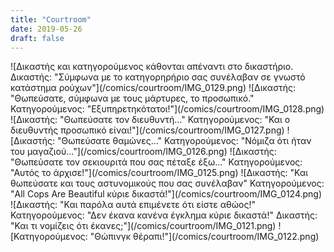 ```yaml
---
title: "Courtroom"
date: 2019-05-26
draft: false
---
```


<span title="Μην ξεχάσετε να θωπεύσετε αυτούς που αγαπάτε μέρα που’ναι σήμερα.">
![Δικαστής και κατηγορούμενος κάθονται απέναντι στο δικαστήριο. Δικαστής: "Σύμφωνα με το κατηγορηρήριο σας συνέλαβαν σε γνωστό κατάστημα ρούχων"](/comics/courtroom/IMG_0129.png)
![Δικαστής: "Θωπεύσατε, σύμφωνα με τους μάρτυρες, το προσωπικό." Κατηγορούμενος: "Εξυπηρετηκότατοι!"](/comics/courtroom/IMG_0128.png)
![Δικαστής: "Θωπεύσατε τον διευθυντή..." Κατηγορούμενος: "Και ο διευθυντής προσωπικό είναι!"](/comics/courtroom/IMG_0127.png)
![Δικαστής: "Θωπεύσατε θαμώνες..." Κατηγορούμενος: "Νόμιζα ότι ήταν του μαγαζιού..."](/comics/courtroom/IMG_0126.png)
![Δικαστής: "Θωπεύσατε τον σεκιουριτά που σας πέταξε έξω..." Κατηγορούμενος: "Αυτός το άρχισε!"](/comics/courtroom/IMG_0125.png)
![Δικαστής: "Και θωπεύσατε και τους αστυνομικούς που σας συνέλαβαν" Κατηγορούμενος: "All Cops Are Beautiful κύριε δικαστά!"](/comics/courtroom/IMG_0124.png)
![Δικαστής: "Και παρόλα αυτά επιμένετε ότι είστε αθώος!" Κατηγορούμενος: "Δεν έκανα κανένα έγκλημα κύριε δικαστά!" Δικαστής: "Και τι νομίζεις ότι έκανες;"](/comics/courtroom/IMG_0121.png)
![Κατηγορούμενος: "Θώπινγκ θέραπι!"](/comics/courtroom/IMG_0122.png)
</span>
